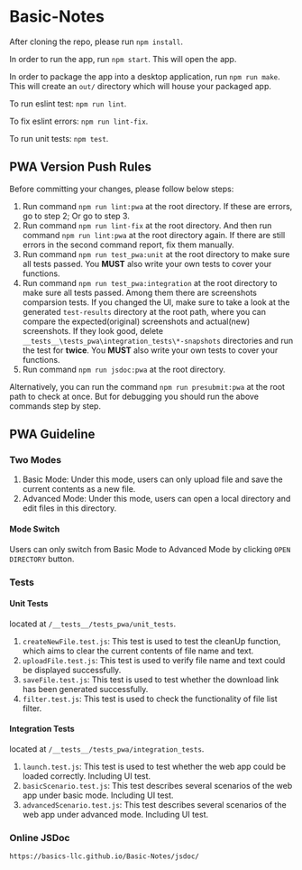 # Basic-Notes

After cloning the repo, please run `npm install`.

In order to run the app, run `npm start`. This will open the app.

In order to package the app into a desktop application, run `npm run make`. This will create an `out/` directory which will house your packaged app.

To run eslint test: `npm run lint`.

To fix eslint errors: `npm run lint-fix`.

To run unit tests: `npm test`.

## PWA Version Push Rules

Before committing your changes, please follow below steps:

1. Run command `npm run lint:pwa` at the root directory. If these are errors, go to step 2; Or go to step 3.
2. Run command `npm run lint-fix` at the root directory. And then run command `npm run lint:pwa` at the root directory again. If there are still errors in the second command report, fix them manually.
3. Run command `npm run test_pwa:unit` at the root directory to make sure all tests passed. You **MUST** also write your own tests to cover your functions.
4. Run command `npm run test_pwa:integration` at the root directory to make sure all tests passed. Among them there are screenshots comparsion tests. If you changed the UI, make sure to take a look at the generated `test-results` directory at the root path, where you can compare the expected(original) screenshots and actual(new) screenshots. If they look good, delete `__tests__\tests_pwa\integration_tests\*-snapshots` directories and run the test for **twice**. You **MUST** also write your own tests to cover your functions.
5. Run command `npm run jsdoc:pwa` at the root directory.

Alternatively, you can run the command `npm run presubmit:pwa` at the root path to check at once. But for debugging you should run the above commands step by step.

## PWA Guideline

### Two Modes

1. Basic Mode: Under this mode, users can only upload file and save the current contents as a new file.
2. Advanced Mode: Under this mode, users can open a local directory and edit files in this directory.

#### Mode Switch

Users can only switch from Basic Mode to Advanced Mode by clicking `OPEN DIRECTORY` button.

### Tests

#### Unit Tests

located at `/__tests__/tests_pwa/unit_tests`.

1. `createNewFile.test.js`: This test is used to test the cleanUp function, which aims to clear the current contents of file name and text.
2. `uploadFile.test.js`: This test is used to verify file name and text could be displayed successfully.
3. `saveFile.test.js`: This test is used to test whether the download link has been generated successfully.
4. `filter.test.js`: This test is used to check the functionality of file list filter.

#### Integration Tests

located at `/__tests__/tests_pwa/integration_tests`.

1. `launch.test.js`: This test is used to test whether the web app could be loaded correctly. Including UI test.
2. `basicScenario.test.js`: This test describes several scenarios of the web app under basic mode. Including UI test.
3. `advancedScenario.test.js`: This test describes several scenarios of the web app under advanced mode. Including UI test.

### Online JSDoc

`https://basics-llc.github.io/Basic-Notes/jsdoc/`